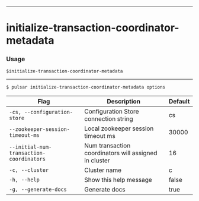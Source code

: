 ------------

# initialize-transaction-coordinator-metadata

### Usage

`$initialize-transaction-coordinator-metadata`

------------



```bdocs-tab:example_shell
$ pulsar initialize-transaction-coordinator-metadata options
```

|Flag|Description|Default|
|---|---|---|
| `-cs, --configuration-store` | Configuration Store connection string|cs|
| `--zookeeper-session-timeout-ms` | Local zookeeper session timeout ms|30000|
| `--initial-num-transaction-coordinators` | Num transaction coordinators will assigned in cluster|16|
| `-c, --cluster` | Cluster name|c|
| `-h, --help` | Show this help message|false|
| `-g, --generate-docs` | Generate docs|true|

